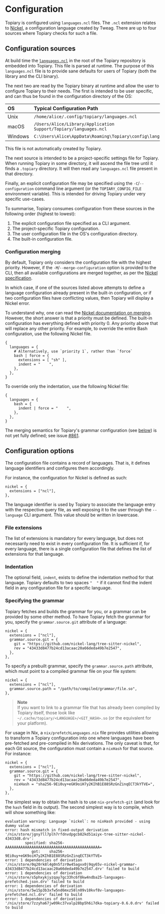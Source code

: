 # Configuration

Topiary is configured using `languages.ncl` files. The `.ncl` extension
relates to [Nickel](https://nickel-lang.org/), a configuration language
created by Tweag. There are up to four sources where Topiary checks for
such a file.

## Configuration sources

At build time the [`languages.ncl`](https://github.com/tweag/topiary/blob/main/topiary-config/languages.ncl)
in the root of the Topiary repository is embedded into Topiary. This
file is parsed at runtime. The purpose of this `languages.ncl` file is
to provide sane defaults for users of Topiary (both the library and the
CLI binary).

The next two are read by the Topiary binary at runtime and allow the
user to configure Topiary to their needs. The first is intended to be
user specific, and can thus be found in the configuration directory of
the OS:

| OS      | Typical Configuration Path                                       |
| :------ | :--------------------------------------------------------------- |
| Unix    | `/home/alice/.config/topiary/languages.ncl`                      |
| macOS   | `/Users/Alice/Library/Application Support/Topiary/languages.ncl` |
| Windows | `C:\Users\Alice\AppData\Roaming\Topiary\config\languages.ncl`    |

This file is not automatically created by Topiary.

The next source is intended to be a project-specific settings file for
Topiary. When running Topiary in some directory, it will ascend the file
tree until it finds a `.topiary` directory. It will then read any
`languages.ncl` file present in that directory.

Finally, an explicit configuration file may be specified using the
`-C`/`--configuration` command line argument (or the
`TOPIARY_CONFIG_FILE` environment variable). This is intended for
driving Topiary under very specific use-cases.

To summarise, Topiary consumes configuration from these sources in the
following order (highest to lowest):

1. The explicit configuration file specified as a CLI argument.
2. The project-specific Topiary configuration.
3. The user configuration file in the OS's configuration directory.
4. The built-in configuration file.

### Configuration merging

By default, Topiary only considers the configuration file with the
highest priority. However, if the `-M`/`--merge-configuration` option is
provided to the CLI, then all available configurations are merged
together, as per the [Nickel specification](https://nickel-lang.org/user-manual/merging).

In which case, if one of the sources listed above attempts to define a
language configuration already present in the built-in configuration, or
if two configuration files have conflicting values, then Topiary will
display a Nickel error.

To understand why, one can read the [Nickel documentation on
merging](https://nickel-lang.org/user-manual/merging). However, the
short answer is that a priority must be defined. The built-in
configuration has everything defined with priority 0. Any priority above
that will replace any other priority. For example, to override the
entire Bash configuration, use the following Nickel file.

```nickel
{
  languages = {
    # Alternatively, use `priority 1`, rather than `force`
    bash | force = {
      extensions = [ "sh" ],
      indent = "    ",
    },
  },
}
```

To override only the indentation, use the following Nickel file:

```nickel
{
  languages = {
    bash = {
      indent | force = "    ",
    },
  },
}
```

<div class="warning">

The merging semantics for Topiary's grammar configuration (see
[below](#specifying-the-grammar)) is not yet fully defined; see issue
[#861](https://github.com/tweag/topiary/issues/861).

</div>

## Configuration options

The configuration file contains a record of languages. That is, it
defines language identifiers and configures them accordingly.

For instance, the configuration for Nickel is defined as such:

```nickel
nickel = {
  extensions = ["ncl"],
},
```

The language identifier is used by Topiary to associate the language
entry with the respective query file, as well exposing it to the user
through the `--language` CLI argument. This value should be written in
lowercase.

### File extensions

The list of extensions is mandatory for every language, but does not
necessarily need to exist in every configuration file. It is sufficient
if, for every language, there is a single configuration file that
defines the list of extensions for that language.

### Indentation

The optional field, `indent`, exists to define the indentation method
for that language. Topiary defaults to two spaces `"  "` if it cannot
find the indent field in any configuration file for a specific language.

### Specifying the grammar

Topiary fetches and builds the grammar for you, or a grammar can be
provided by some other method. To have Topiary fetch the grammar for
you, specify the `grammar.source.git` attribute of a language:

```nickel
nickel = {
  extensions = ["ncl"],
  grammar.source.git = {
    git = "https://github.com/nickel-lang/tree-sitter-nickel",
    rev = "43433d8477b24cd13acaac20a66deda49b7e2547",
  },
},
```

To specify a prebuilt grammar, specify the `grammar.source.path`
attribute, which must point to a compiled grammar file on your file
system:

```nickel
nickel = {
  extensions = ["ncl"],
  grammar.source.path = "/path/to/compiled/grammar/file.so",
},
```

> **Note**\
> If you want to link to a grammar file that has already been compiled
> by Topiary itself, those look like `~/.cache/topiary/<LANGUAGE>/<GIT_HASH>.so`
> (or the equivalent for your platform).

For usage in Nix, a `nix/prefetchLanguages.nix` file provides utilities allowing to
transform a Topiary configuration into one where languages have been pre-fetched
and pre-compiled in Nix derivations. The only caveat is that, for each Git
source, the configuration must contain a `nixHash` for that source. For instance:

```nickel
nickel = {
  extensions = ["ncl"],
  grammar.source.git = {
    git = "https://github.com/nickel-lang/tree-sitter-nickel",
    rev = "43433d8477b24cd13acaac20a66deda49b7e2547",
    nixHash = "sha256-9Ei0uy+eGK9oiH7y2KIhB1E88SRzGnZinqECT3kYTVE=",
  },
},
```

The simplest way to obtain the hash is to use `nix-prefetch-git` (and look for
the `hash` field in its output). The second simplest way is to compile, which
will show something like:

```
evaluation warning: Language `nickel`: no nixHash provided - using dummy value
error: hash mismatch in fixed-output derivation '/nix/store/jgny7ll7plh7rfdnvdpgcb82kd51aiyx-tree-sitter-nickel-43433d8.drv':
         specified: sha256-AAAAAAAAAAAAAAAAAAAAAAAAAAAAAAAAAAAAAAAAAAA=
            got:    sha256-9Ei0uy+eGK9oiH7y2KIhB1E88SRzGnZinqECT3kYTVE=
error: 1 dependencies of derivation '/nix/store/0q20rk8l4g0n5fzr0w45agxx0j9qy65v-nickel-grammar-43433d8477b24cd13acaac20a66deda49b7e2547.drv' failed to build
error: 1 dependencies of derivation '/nix/store/s5phxykjyzqay7gc33hc6f8kw4ndba25-languages-prefetched.json.drv' failed to build
error: 1 dependencies of derivation '/nix/store/5w15p3b3xfw5nd6mxz58ln09v10kvf8v-languages-prefetched.ncl.drv' failed to build
error: 1 dependencies of derivation '/nix/store/7zzyha67jw09kc37valp28bp5h6i7dka-topiary-0.6.0.drv' failed to build
```
